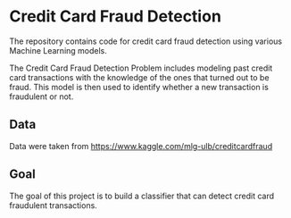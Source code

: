 # Credit Card Fraud Detection

The repository contains code for credit card fraud detection using various Machine Learning models. 

The Credit Card Fraud Detection Problem includes modeling past credit card transactions with the knowledge of the ones that turned out to be fraud. This model is then used to identify whether a new transaction is fraudulent or not.

## Data
Data were taken from https://www.kaggle.com/mlg-ulb/creditcardfraud


## Goal

The goal of this project is to build a classifier that can detect credit card fraudulent transactions. 

